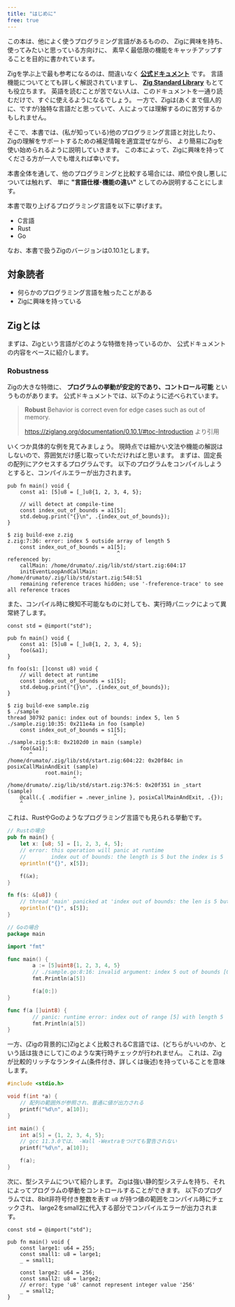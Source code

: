 ```yaml
---
title: "はじめに"
free: true
---
```


この本は、他によく使うプログラミング言語があるものの、
Zigに興味を持ち、使ってみたいと思っている方向けに、
素早く最低限の機能をキャッチアップすることを目的に書かれています。

Zigを学ぶ上で最も参考になるのは、間違いなく **[公式ドキュメント](https://ziglang.org/documentation/0.10.1/)** です。
言語機能についてとても詳しく解説されていますし、 **[Zig Standard Library](https://ziglang.org/documentation/master/std/#A;std)** もとても役立ちます。
英語を読むことが苦でない人は、このドキュメントを一通り読むだけで、すぐに使えるようになるでしょう。
一方で、Zigは(あくまで個人的に、ですが)独特な言語だと思っていて、人によっては理解するのに苦労するかもしれません。

そこで、本書では、(私が知っている)他のプログラミング言語と対比したり、
Zigの理解をサポートするための補足情報を適宜混ぜながら、
より簡易にZigを使い始められるように説明していきます。
この本によって、Zigに興味を持ってくださる方が一人でも増えれば幸いです。

本書全体を通して、他のプログラミングと比較する場合には、順位や良し悪しについては触れず、
単に **"言語仕様･機能の違い"** としてのみ説明することにします。

本書で取り上げるプログラミング言語を以下に挙げます。

- C言語
- Rust
- Go

なお、本書で扱うZigのバージョンは0.10.1とします。

## 対象読者

- 何らかのプログラミング言語を触ったことがある
- Zigに興味を持っている

## Zigとは

まずは、Zigという言語がどのような特徴を持っているのか、
公式ドキュメントの内容をベースに紹介します。

### Robustness

Zigの大きな特徴に、 **プログラムの挙動が安定的であり、コントロール可能** というものがあります。
公式ドキュメントでは、以下のように述べられています。

> **Robust**
> Behavior is correct even for edge cases such as out of memory.
>
> <https://ziglang.org/documentation/0.10.1/#toc-Introduction> より引用

いくつか具体的な例を見てみましょう。
現時点では細かい文法や機能の解説はしないので、雰囲気だけ感じ取っていただければと思います。
まずは、固定長の配列にアクセスするプログラムです。
以下のプログラムをコンパイルしようとすると、コンパイルエラーが出力されます。

```zig
pub fn main() void {
    const a1: [5]u8 = [_]u8{1, 2, 3, 4, 5};

    // will detect at compile-time
    const index_out_of_bounds = a1[5];
    std.debug.print("{}\n", .{index_out_of_bounds});
}
```

```shell
$ zig build-exe z.zig
z.zig:7:36: error: index 5 outside array of length 5
    const index_out_of_bounds = a1[5];
                                   ^
referenced by:
    callMain: /home/drumato/.zig/lib/std/start.zig:604:17
    initEventLoopAndCallMain: /home/drumato/.zig/lib/std/start.zig:548:51
    remaining reference traces hidden; use '-freference-trace' to see all reference traces
```

また、コンパイル時に検知不可能なものに対しても、実行時パニックによって異常終了します。

```zig
const std = @import("std");

pub fn main() void {
    const a1: [5]u8 = [_]u8{1, 2, 3, 4, 5};
    foo(&a1);
}

fn foo(s1: []const u8) void {
    // will detect at runtime
    const index_out_of_bounds = s1[5];
    std.debug.print("{}\n", .{index_out_of_bounds});
}
```

```shell
$ zig build-exe sample.zig
$ ./sample
thread 30792 panic: index out of bounds: index 5, len 5                                                                                                                                       
./sample.zig:10:35: 0x211e4a in foo (sample)                                                                                                                                                            
    const index_out_of_bounds = s1[5];                                                                                                                                                        
                                  ^                                                                                                                                                           
./sample.zig:5:8: 0x2102d0 in main (sample)                                                                                                                                                             
    foo(&a1);                                                                                                                                                                                 
       ^                                                                                                                                                                                      
/home/drumato/.zig/lib/std/start.zig:604:22: 0x20f84c in posixCallMainAndExit (sample)                                                                                                             
            root.main();                                                                                                                                                                      
                     ^                                                                                                                                                                        
/home/drumato/.zig/lib/std/start.zig:376:5: 0x20f351 in _start (sample)                                                                                                                            
    @call(.{ .modifier = .never_inline }, posixCallMainAndExit, .{});                                                                                                                         
    ^                                                                                                                                                                                         
```

これは、RustやGoのようなプログラミング言語でも見られる挙動です。

```rust
// Rustの場合
pub fn main() {
    let x: [u8; 5] = [1, 2, 3, 4, 5];
    // error: this operation will panic at runtime    
    //        index out of bounds: the length is 5 but the index is 5                                                                                                          
    eprintln!("{}", x[5]);

    f(&x);
}

fn f(s: &[u8]) {
    // thread 'main' panicked at 'index out of bounds: the len is 5 but the index is 5'
    eprintln!("{}", s[5]);
}
```

```go
// Goの場合
package main

import "fmt"

func main() {
        a := [5]uint8{1, 2, 3, 4, 5}
        // ./sample.go:8:16: invalid argument: index 5 out of bounds [0:5]
        fmt.Println(a[5])

        f(a[0:])
}

func f(a []uint8) {
        // panic: runtime error: index out of range [5] with length 5
        fmt.Println(a[5])
}
```

一方、(Zigの背景的に)Zigとよく比較されるC言語では、(どちらがいいのか、という話は抜きにして)このような実行時チェックが行われません。
これは、Zigが比較的リッチなランタイム(条件付き、詳しくは後述)を持っていることを意味します。

```c
#include <stdio.h>

void f(int *a) {
    // 配列の範囲外が参照され、普通に値が出力される
    printf("%d\n", a[10]);
}

int main() {
    int a[5] = {1, 2, 3, 4, 5};
    // gcc 11.3.0では、 -Wall -Wextraをつけても警告されない
    printf("%d\n", a[10]);

    f(a);
}
```

次に、型システムについて紹介します。
Zigは強い静的型システムを持ち、それによってプログラムの挙動をコントロールすることができます。
以下のプログラムでは、8bit非符号付き整数を表す `u8` が持つ値の範囲をコンパイル時にチェックされ、
large2をsmall2に代入する部分でコンパイルエラーが出力されます。

```zig
const std = @import("std");

pub fn main() void {
    const large1: u64 = 255;
    const small1: u8 = large1;
    _ = small1;

    const large2: u64 = 256;
    const small2: u8 = large2;
    // error: type 'u8' cannot represent integer value '256'
    _ = small2;
}
```

